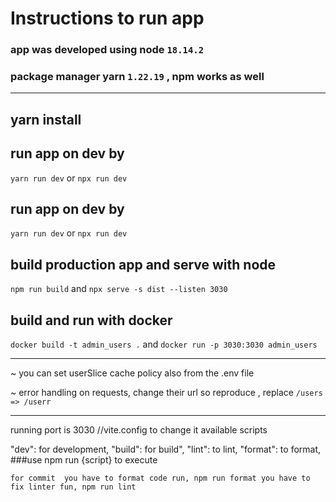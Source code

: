 # Instructions to run app
### app was developed using node `18.14.2`
### package manager yarn `1.22.19` , npm works as well
***
## yarn install

## run app on dev by
`yarn run dev`
or
`npx run dev`

## run app on dev by
`yarn run dev`
or
`npx run dev`

## build production app and serve with node
`npm run build`
and
`npx serve -s dist --listen 3030`

## build and run with docker
`docker build -t admin_users .`
and
`docker run -p 3030:3030 admin_users`

***
~ you can set userSlice cache policy also from the .env file

~ error handling on requests, change their url so reproduce , replace ``/users => /userr``

***


running port is 3030 //vite.config to change it
available scripts

"dev": for development,
"build": for build",
"lint": to lint,
"format": to format,
###use npm run {script} to execute

`for commit 
you have to format code run, npm run format
you have to fix linter fun, npm run lint`